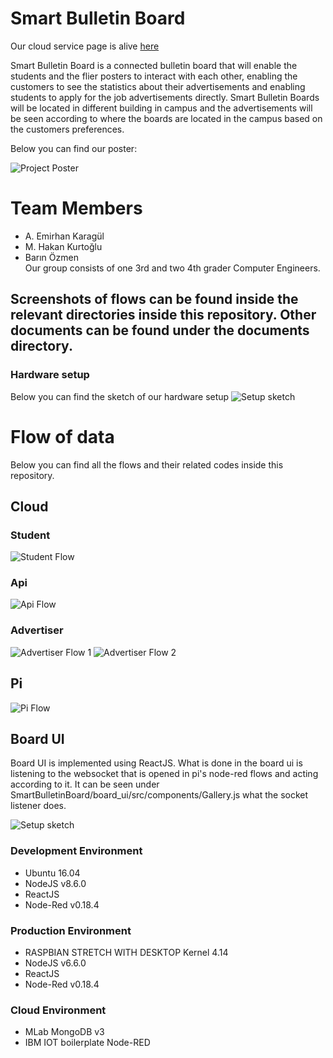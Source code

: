 
# Smart Bulletin Board

Our cloud service page is alive [here](https://hands-on-3.eu-gb.mybluemix.net/home)  

Smart Bulletin Board is a connected bulletin board that will enable the students and the flier posters to interact with each other, enabling the customers to see the statistics about their advertisements and enabling students to apply for the job advertisements directly. Smart Bulletin Boards will be located in different building in campus and the advertisements will be seen according to where the boards are located in the campus based on the customers preferences.  

Below you can find our poster:

![Project Poster](https://github.com/bounIoT/SmartBulletinBoard/blob/master/documents/Final-report-1pager-template%20.jpg?raw=true)
# Team Members

* A. Emirhan Karagül
* M. Hakan Kurtoğlu
* Barın Özmen  
Our group consists of one 3rd and two 4th grader Computer Engineers. 

## Screenshots of flows can be found inside the relevant directories inside this repository. Other documents can be found under the documents directory.

### Hardware setup
Below you can find the sketch of our hardware setup
![Setup sketch](https://github.com/bounIoT/SmartBulletinBoard/blob/master/documents/pin_connections.jpeg?raw=true)

# Flow of data
Below you can find all the flows and their related codes inside this repository.
## Cloud  

### Student
![Student Flow](https://github.com/bounIoT/SmartBulletinBoard/blob/master/cloud/student/student_flow.png?raw=true)
### Api
![Api Flow](https://github.com/bounIoT/SmartBulletinBoard/blob/master/cloud/api/api_flows.png?raw=true)
### Advertiser
![Advertiser Flow 1](https://raw.githubusercontent.com/bounIoT/SmartBulletinBoard/master/cloud/advertiser/advertiser_flow1.png)
![Advertiser Flow 2](https://raw.githubusercontent.com/bounIoT/SmartBulletinBoard/master/cloud/advertiser/advertiser_flow2.png)
## Pi
![Pi Flow](https://github.com/bounIoT/SmartBulletinBoard/blob/master/node/pi_flow.png?raw=true)

## Board UI
Board UI is implemented using ReactJS. What is done in the board ui is listening to the websocket that is opened in pi's node-red flows and acting according to it. It can be seen under SmartBulletinBoard/board_ui/src/components/Gallery.js what the socket listener does.

![Setup sketch](https://github.com/bounIoT/SmartBulletinBoard/blob/master/documents/pin_connections.jpeg?raw=true)

### Development Environment
* Ubuntu 16.04
* NodeJS v8.6.0
* ReactJS
* Node-Red v0.18.4

### Production Environment
* RASPBIAN STRETCH WITH DESKTOP Kernel 4.14
* NodeJS v6.6.0
* ReactJS
* Node-Red v0.18.4

### Cloud Environment
* MLab MongoDB v3
* IBM IOT boilerplate Node-RED
